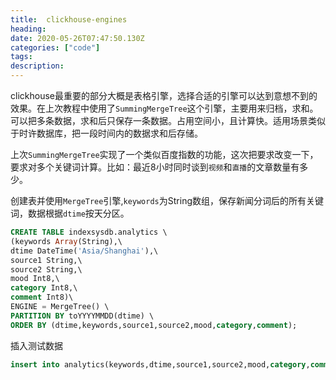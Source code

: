 ```yaml
---
title:  clickhouse-engines
heading:
date: 2020-05-26T07:47:50.130Z
categories: ["code"]
tags: 
description: 
---
```


clickhouse最重要的部分大概是表格引擎，选择合适的引擎可以达到意想不到的效果。在上次教程中使用了`SummingMergeTree`这个引擎，主要用来归档，求和。可以把多条数据，求和后只保存一条数据。占用空间小，且计算快。适用场景类似于时许数据库，把一段时间内的数据求和后存储。


上次`SummingMergeTree`实现了一个类似百度指数的功能，这次把要求改变一下，要求对多个关键词计算。比如：最近8小时同时谈到`视频`和`直播`的文章数量有多少。


创建表并使用`MergeTree`引擎,`keywords`为String数组，保存新闻分词后的所有关键词，数据根据`dtime`按天分区。

```sql
CREATE TABLE indexsysdb.analytics \
(keywords Array(String),\
dtime DateTime('Asia/Shanghai'),\
source1 String,\
source2 String,\
mood Int8,\
category Int8,\
comment Int8)\
ENGINE = MergeTree() \
PARTITION BY toYYYYMMDD(dtime) \
ORDER BY (dtime,keywords,source1,source2,mood,category,comment);
```

插入测试数据
```sql
insert into analytics(keywords,dtime,source1,source2,mood,category,comment) values (['宋洋葱','clickhouse'],'2020-03-30 10:00:00','video','youtube',1,1,1);
```

